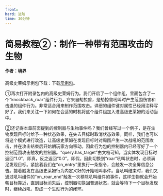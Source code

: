 ```yaml
---
front: 
hard: 进阶
time: 30分钟
---
```


# 简易教程②：制作一种带有范围攻击的生物



#### 作者：境界

####  

高级史莱姆示例包下载：下载[示例包](https://g79.gdl.netease.com/guidedemo-case11.zip)。

①再次打开附录包内的高级史莱姆行为。我们开启了一个组件组，里面包含了一个“knockback_roar”组件行为，它来自劫掠兽，是劫掠兽吼叫时产生范围伤害和击退的组件行为。非常适合用来制作范围攻击。详细的组件键对属性已经用注释写好了。我们来关注一下如何在合适的时机将这个组件组加入进高级史莱姆的活动当中。　 



②还记得本章前面提到的控制器与生物事件吗？我们曾经写过一个例子，是在生物发现目标时给予一种状态效果，在失去目标时取消状态效果。同样，我们也可以将这个模式进行改造，让高级史莱姆在发现目标时对周围产生一次战吼的范围攻击，并在攻击结束后开始朝玩家方向移动。因此行为包的控制器内已经写好了一个控制范围攻击触发的控制器。“query.has_target”由文档可知，当实体发现目标时返回“1.0”，即真，反之返回“0.0”，即假。因此切换到“roar”吼叫状态时，必须满足发现目标。紧接着我们在“on_entry”里执行一条指令，会触发一次全屏信息公告。接着触发在高级史莱姆行为内定义好的开始吼叫事件。当吼叫结束时，我们又通过吼叫组件的“on_roar_end”触发一次移除吼叫组件的事件，这样生物就会开始朝目标靠近，直到目标消失后，控制器切换回普通状态，就会等待下一个目标发现时，继续战吼，形成一个生动行为的闭环。